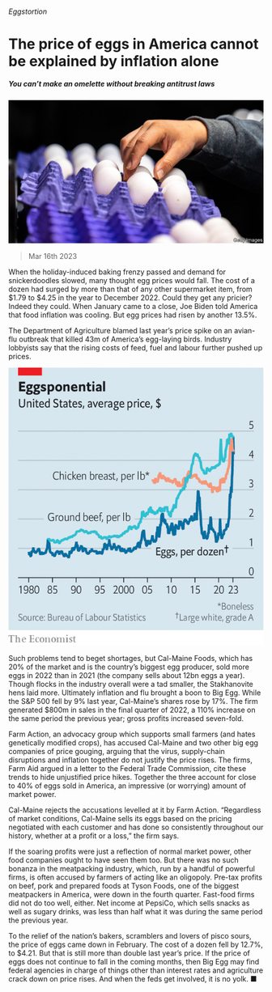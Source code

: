 ###### Eggstortion

# The price of eggs in America cannot be explained by inflation alone 

##### You can’t make an omelette without breaking antitrust laws 

![image](images/20230318_USP502.jpg) 

> Mar 16th 2023 

When the holiday-induced baking frenzy passed and demand for snickerdoodles slowed, many thought egg prices would fall. The cost of a dozen had surged by more than that of any other supermarket item, from $1.79 to $4.25 in the year to December 2022. Could they get any pricier? Indeed they could. When January came to a close, Joe Biden told America that food inflation was cooling. But egg prices had risen by another 13.5%. 

The Department of Agriculture blamed last year’s price spike on an avian-flu outbreak that killed 43m of America’s egg-laying birds. Industry lobbyists say that the rising costs of feed, fuel and labour further pushed up prices. 

![image](images/20230318_USC357.png) 


Such problems tend to beget shortages, but Cal-Maine Foods, which has 20% of the market and is the country’s biggest egg producer, sold more eggs in 2022 than in 2021 (the company sells about 12bn eggs a year). Though flocks in the industry overall were a tad smaller, the Stakhanovite hens laid more. Ultimately inflation and flu brought a boon to Big Egg. While the S&amp;P 500 fell by 9% last year, Cal-Maine’s shares rose by 17%. The firm generated $800m in sales in the final quarter of 2022, a 110% increase on the same period the previous year; gross profits increased seven-fold.

Farm Action, an advocacy group which supports small farmers (and hates genetically modified crops), has accused Cal-Maine and two other big egg companies of price gouging, arguing that the virus, supply-chain disruptions and inflation together do not justify the price rises. The firms, Farm Aid argued in a letter to the Federal Trade Commission, cite these trends to hide unjustified price hikes. Together the three account for close to 40% of eggs sold in America, an impressive (or worrying) amount of market power.

Cal-Maine rejects the accusations levelled at it by Farm Action. “Regardless of market conditions, Cal-Maine sells its eggs based on the pricing negotiated with each customer and has done so consistently throughout our history, whether at a profit or a loss,” the firm says.

If the soaring profits were just a reflection of normal market power, other food companies ought to have seen them too. But there was no such bonanza in the meatpacking industry, which, run by a handful of powerful firms, is often accused by farmers of acting like an oligopoly. Pre-tax profits on beef, pork and prepared foods at Tyson Foods, one of the biggest meatpackers in America, were down in the fourth quarter. Fast-food firms did not do too well, either. Net income at PepsiCo, which sells snacks as well as sugary drinks, was less than half what it was during the same period the previous year.

To the relief of the nation’s bakers, scramblers and lovers of pisco sours, the price of eggs came down in February. The cost of a dozen fell by 12.7%, to $4.21. But that is still more than double last year’s price. If the price of eggs does not continue to fall in the coming months, then Big Egg may find federal agencies in charge of things other than interest rates and agriculture crack down on price rises. And when the feds get involved, it is no yolk. ■



